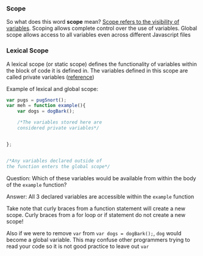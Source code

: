 ### Scope
So what does this word **scope** mean? [Scope refers to the visibility of variables](http://www.cs.cf.ac.uk/Dave/PERL/node52.html). Scoping allows complete control over the use of variables. Global scope allows access to all variables even across different Javascript files

### Lexical Scope
A lexical scope (or static scope) defines the functionality of variables within the block of code it is defined in. The variables defined in this scope are called private variables ([reference](http://whatis.techtarget.com/definition/lexical-scoping-static-scoping)) 

Example of lexical and global scope:

```Javascript
var pugs = pugSnort();
var meh = function example(){
	var dogs = dogBark();

	/*The variables stored here are 
	considered private variables*/


};


/*Any variables declared outside of
the function enters the global scope*/


```

Question: Which of these variables would be available from within the body of the `example` function?

Answer: All 3 declared variables are accessible within the `example` function

Take note that curly braces from a function statement will create a new scope. Curly braces from a for loop or if statement do not create a new scope!

Also if we were to remove `var` from `var dogs = dogBark();`, `dog` would become a global variable. This may confuse other programmers trying to read your code so it is not good practice to leave out `var`